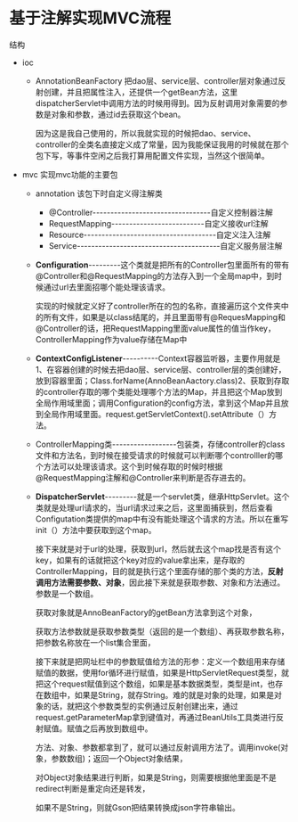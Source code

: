 # 基于注解实现MVC流程

结构

- ioc

    - AnnotationBeanFactory                  把dao层、service层、controller层对象通过反射创建，并且把属性注入，还提供一个getBean方法，这里dispatcherServlet中调用方法的时候用得到。因为反射调用对象需要的参数是对象和参数，通过id去获取这个bean。

      因为这是我自己使用的，所以我就实现的时候把dao、service、controller的全类名直接定义成了常量，因为我能保证我用的时候就在那个包下写，等事件空闲之后我打算用配置文件实现，当然这个很简单。

- mvc       实现mvc功能的主要包

    - annotation  该包下时自定义得注解类

        - @Controller---------------------------------自定义控制器注解
        - RequestMapping--------------------------自定义接收url注解
        - Resource-------------------------------------自定义注入注解
        - Service----------------------------------------自定义服务层注解

    - **Configuration**---------这个类就是把所有的Controller包里面所有的带有@Controller和@RequestMapping的方法存入到一个全局map中，到时候通过url去里面招哪个能处理该请求。

      实现的时候就定义好了controller所在的包的名称，直接遍历这个文件夹中的所有文件，如果是以class结尾的，并且里面带有@RequesMapping和@Controller的话，把RequestMapping里面value属性的值当作key，ControllerMapping作为value存储在Map中

    - **ContextConfigListener**----------Context容器监听器，主要作用就是1、在容器创建的时候去把dao层、service层、controller层的类创建好，放到容器里面；Class.forName(AnnoBeanAactory.class)2、获取到存取的controller存取的哪个类能处理哪个方法的Map，并且把这个Map放到全局作用域里面；调用Configuration的config方法，拿到这个Map并且放到全局作用域里面。request.getServletContext().setAttribute（）方法。

    - ControllerMapping类------------------包装类，存储controller的class文件和方法名，到时候在接受请求的时候就可以判断哪个controlller的哪个方法可以处理该请求。这个到时候存取的时候时根据@RequestMapping注解和@Controller来判断是否存进去的。

    - **DispatcherServlet**---------就是一个servlet类，继承HttpServlet。这个类就是处理url请求的，当url请求过来之后，这里面捕获到，然后查看Configutation类提供的map中有没有能处理这个请求的方法。所以在重写init（）方法中要获取到这个map。

      接下来就是对于url的处理，获取到url，然后就去这个map找是否有这个key，如果有的话就把这个key对应的value拿出来，是存取的ControllerMapping，目的就是执行这个里面存储的那个类的方法，**反射调用方法需要参数、对象**，因此接下来就是获取参数、对象和方法通过。参数是一个数组。

      获取对象就是AnnoBeanFactory的getBean方法拿到这个对象，

      获取方法参数就是获取参数类型（返回的是一个数组）、再获取参数名称，把参数名称放在一个list集合里面，

      接下来就是把网址栏中的参数赋值给方法的形参：定义一个数组用来存储赋值的数据，使用for循环进行赋值，如果是HttpServletRequest类型，就把这个request赋值到这个数组，如果是基本数据类型，类型是int，也存在数组中，如果是String，就存String。难的就是对象的处理，如果是对象的话，就把这个参数类型的实例通过反射创建出来，通过request.getParameterMap拿到键值对，再通过BeanUtils工具类进行反射赋值。赋值之后再放到数组中。

      方法、对象、参数都拿到了，就可以通过反射调用方法了。调用invoke(对象，参数数组)；返回一个Object对象结果，

      对Object对象结果进行判断，如果是String，则需要根据他里面是不是redirect判断是重定向还是转发，

      如果不是String，则就Gson把结果转换成json字符串输出。

        

